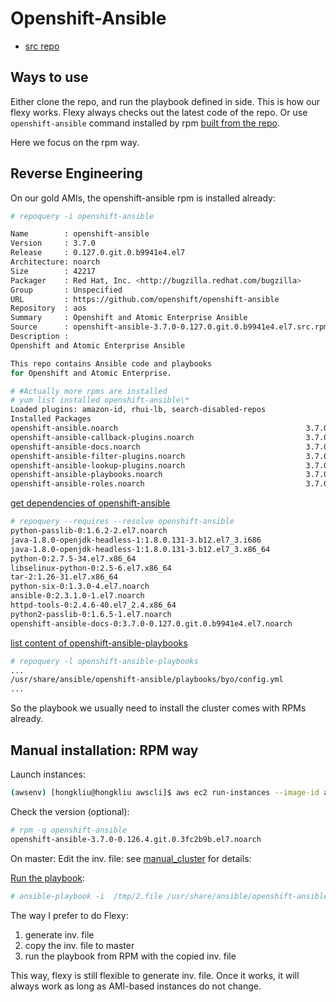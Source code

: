 # Openshift-Ansible

* [src repo](https://github.com/openshift/openshift-ansible)

## Ways to use
Either clone the repo, and run the playbook defined in side. This is how our flexy works. Flexy always checks out the latest code of the repo.
Or use <code>openshift-ansible</code> command installed by rpm [built from the repo](https://github.com/openshift/openshift-ansible/blob/master/BUILD.md).

Here we focus on the rpm way.

## Reverse Engineering

On our gold AMIs, the openshift-ansible rpm is installed already:

```sh
# repoquery -i openshift-ansible

Name        : openshift-ansible
Version     : 3.7.0
Release     : 0.127.0.git.0.b9941e4.el7
Architecture: noarch
Size        : 42217
Packager    : Red Hat, Inc. <http://bugzilla.redhat.com/bugzilla>
Group       : Unspecified
URL         : https://github.com/openshift/openshift-ansible
Repository  : aos
Summary     : Openshift and Atomic Enterprise Ansible
Source      : openshift-ansible-3.7.0-0.127.0.git.0.b9941e4.el7.src.rpm
Description :
Openshift and Atomic Enterprise Ansible

This repo contains Ansible code and playbooks
for Openshift and Atomic Enterprise.

# #Actually more rpms are installed
# yum list installed openshift-ansible\*
Loaded plugins: amazon-id, rhui-lb, search-disabled-repos
Installed Packages
openshift-ansible.noarch                                          3.7.0-0.126.4.git.0.3fc2b9b.el7                          @aos
openshift-ansible-callback-plugins.noarch                         3.7.0-0.126.4.git.0.3fc2b9b.el7                          @aos
openshift-ansible-docs.noarch                                     3.7.0-0.126.4.git.0.3fc2b9b.el7                          @aos
openshift-ansible-filter-plugins.noarch                           3.7.0-0.126.4.git.0.3fc2b9b.el7                          @aos
openshift-ansible-lookup-plugins.noarch                           3.7.0-0.126.4.git.0.3fc2b9b.el7                          @aos
openshift-ansible-playbooks.noarch                                3.7.0-0.126.4.git.0.3fc2b9b.el7                          @aos
openshift-ansible-roles.noarch                                    3.7.0-0.126.4.git.0.3fc2b9b.el7                          @aos
```

[get dependencies of openshift-ansible](https://superuser.com/questions/294662/how-to-get-list-of-dependencies-of-non-installed-rpm-package)

```sh
# repoquery --requires --resolve openshift-ansible
python-passlib-0:1.6.2-2.el7.noarch
java-1.8.0-openjdk-headless-1:1.8.0.131-3.b12.el7_3.i686
java-1.8.0-openjdk-headless-1:1.8.0.131-3.b12.el7_3.x86_64
python-0:2.7.5-34.el7.x86_64
libselinux-python-0:2.5-6.el7.x86_64
tar-2:1.26-31.el7.x86_64
python-six-0:1.3.0-4.el7.noarch
ansible-0:2.3.1.0-1.el7.noarch
httpd-tools-0:2.4.6-40.el7_2.4.x86_64
python2-passlib-0:1.6.5-1.el7.noarch
openshift-ansible-docs-0:3.7.0-0.127.0.git.0.b9941e4.el7.noarch
```


[list content of openshift-ansible-playbooks](https://stackoverflow.com/questions/104055/how-to-list-the-contents-of-a-package-using-yum)

```sh
# repoquery -l openshift-ansible-playbooks
...
/usr/share/ansible/openshift-ansible/playbooks/byo/config.yml
...
```

So the playbook we usually need to install the cluster comes with RPMs already.

## Manual installation: RPM way

Launch instances:

```sh
(awsenv) [hongkliu@hongkliu awscli]$ aws ec2 run-instances --image-id ami-47669b3f     --security-group-ids sg-5c5ace38 --count 4 --instance-type m4.xlarge --key-name id_rsa_perf     --subnet subnet-4879292d     --query 'Instances[*].InstanceId'     --tag-specifications="[{\"ResourceType\":\"instance\",\"Tags\":[{\"Key\":\"Name\",\"Value\":\"qe-hongkliu-aaa-0927\"}]}]"
```

Check the version (optional):

```sh
# rpm -q openshift-ansible
openshift-ansible-3.7.0-0.126.4.git.0.3fc2b9b.el7.noarch
```

On master: Edit the inv. file: see [manual_cluster](manual_cluster.md) for details:

[Run the playbook](https://docs.openshift.com/container-platform/3.6/install_config/install/advanced_install.html#running-the-advanced-installation-rpm):

```sh
# ansible-playbook -i  /tmp/2.file /usr/share/ansible/openshift-ansible/playbooks/byo/config.yml
```

The way I prefer to do Flexy:
1. generate inv. file
2. copy the inv. file to master
3. run the playbook from RPM with the copied inv. file

This way, flexy is still flexible to generate inv. file. Once it works, it will always work as long as AMI-based instances do not change.
